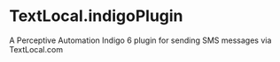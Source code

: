 TextLocal.indigoPlugin
======================

A Perceptive Automation Indigo 6 plugin for sending SMS messages via TextLocal.com
